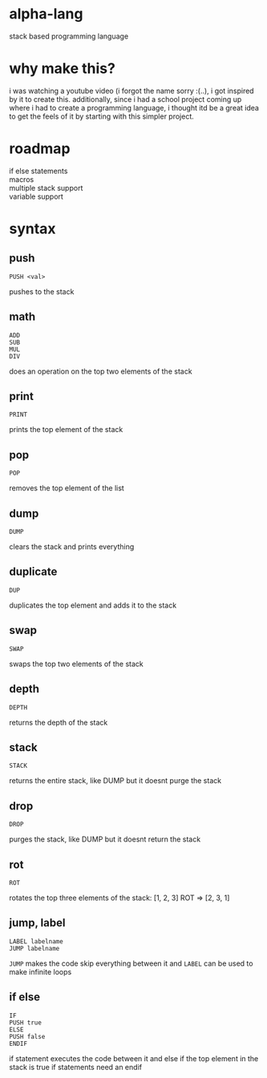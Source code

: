 # alpha-lang
stack based programming language

# why make this?
i was watching a youtube video (i forgot the name sorry :(..), i got inspired by it to create this. additionally, since i had a school project coming up where i had to create a programming language, i thought itd be a great idea to get the feels of it by starting with this simpler project. 

# roadmap
if else statements  
macros  
multiple stack support  
variable support  

# syntax
## push
```
PUSH <val>
```

pushes <val> to the stack

## math
```
ADD
SUB
MUL
DIV
```

does an operation on the top two elements of the stack

## print
```
PRINT
```
prints the top element of the stack

## pop
```
POP
```
removes the top element of the list 

## dump
```
DUMP
```

clears the stack and prints everything

## duplicate
```
DUP
```

duplicates the top element and adds it to the stack

## swap
```
SWAP
```

swaps the top two elements of the stack

## depth
```
DEPTH
```

returns the depth of the stack

## stack
```
STACK
```

returns the entire stack, like DUMP but it doesnt purge the stack

## drop
```
DROP
```

purges the stack, like DUMP but it doesnt return the stack

## rot
```
ROT
```

rotates the top three elements of the stack:
[1, 2, 3] ROT => [2, 3, 1]

## jump, label
```
LABEL labelname
JUMP labelname
```

`JUMP` makes the code skip everything between it and `LABEL`
can be used to make infinite loops

## if else
```
IF
PUSH true
ELSE
PUSH false
ENDIF
```

if statement executes the code between it and else if the top element in the stack is true
if statements need an endif